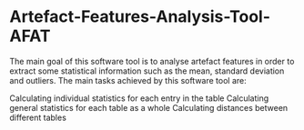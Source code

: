 # Artefact-Features-Analysis-Tool-AFAT

The main goal of this software tool is to analyse artefact features in order to extract some statistical information such as the mean, standard deviation and outliers. The main tasks achieved by this software tool are:

Calculating individual statistics for each entry in the table
Calculating general statistics for each table as a whole
Calculating distances between different tables
